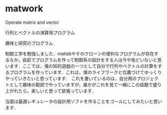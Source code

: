 # matwork
Operate matrix and vector

行列とベクトルの演算用プログラム

趣味と研究のプログラム

制御工学を勉強しました．matlabやそのクローンの便利なプログラムが存在するなか，自前でプログラムを作って制御系の設計をする人は今や殆どいないと思います．ここでは，僕の知的遊戯の一つとして自分で行列やベクトルの計算をするプログラムを作っています．これは，僕のライフワークと位置づけてゆっくりやっていきたいと思っています．
これを書いているのは，自分用のプロジェクトとして趣味の範囲でやっていますが，誰かがこれを見て一緒にこの話題で盛り上がれたら，楽しいと思って欲張っています．

当面は最適レギュレータの設計用ソフトを作ることをゴールにしてみたいと思います．

